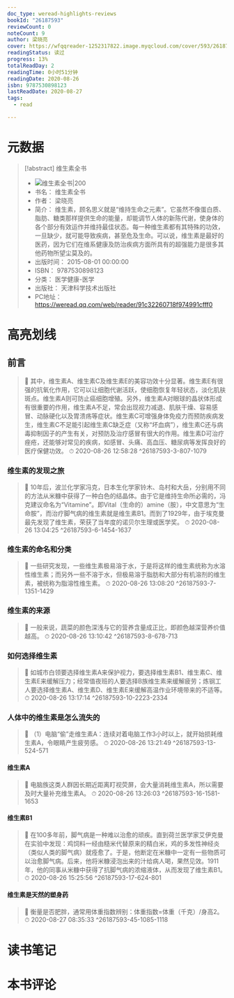 ```yaml
---
doc_type: weread-highlights-reviews
bookId: "26187593"
reviewCount: 0
noteCount: 9
author: 梁晓亮
cover: https://wfqqreader-1252317822.image.myqcloud.com/cover/593/26187593/t7_26187593.jpg
readingStatus: 读过
progress: 13%
totalReadDay: 2
readingTime: 0小时51分钟
readingDate: 2020-08-26
isbn: 9787530898123
lastReadDate: 2020-08-27
tags:
  - read

---
```

# 元数据
> [!abstract] 维生素全书
> - ![ 维生素全书|200](https://wfqqreader-1252317822.image.myqcloud.com/cover/593/26187593/t7_26187593.jpg)
> - 书名： 维生素全书
> - 作者： 梁晓亮
> - 简介： 维生素，顾名思义就是“维持生命之元素”。它虽然不像蛋白质、脂肪、糖类那样提供生命的能量，却能调节人体的新陈代谢，使身体的各个部分有效运作并维持最佳状态。每一种维生素都有其特殊的功效，一旦缺少，就可能导致疾病，甚至危及生命。可以说，维生素是最好的医药，因为它们在维系健康及防治疾病方面所具有的超强能力是很多其他药物所望尘莫及的。
> - 出版时间： 2015-08-01 00:00:00
> - ISBN： 9787530898123
> - 分类： 医学健康-医学
> - 出版社： 天津科学技术出版社
> - PC地址：https://weread.qq.com/web/reader/91c32260718f974991cfff0

# 高亮划线

## 前言

> 📌 其中，维生素A、维生素C及维生素E的美容功效十分显著。维生素E有很强的抗氧化作用，它可以让细胞代谢活跃，使细胞恢复年轻状态，淡化肌肤斑点。维生素A则可防止癌细胞增殖。另外，维生素A对眼球的晶状体形成有很重要的作用，维生素A不足，常会出现视力减退、肌肤干燥、容易感冒、动脉硬化以及胃溃疡等症状。维生素C可增强身体免疫力而预防疾病发生，维生素C不足能引起维生素C缺乏症（又称“坏血病”），维生素C还与病毒抑制因子的产生有关，对预防及治疗感冒有很大的作用。维生素D可治疗痤疮，还能够对常见的疾病，如感冒、头痛、高血压、糖尿病等发挥良好的医疗保健功效。 
> ⏱ 2020-08-26 12:58:28 ^26187593-3-807-1079

### 维生素的发现之旅

> 📌 10年后，波兰化学家冯克，日本生化学家铃木、岛村和大岳，分别用不同的方法从米糠中获得了一种白色的结晶体。由于它是维持生命所必需的，冯克建议命名为“Vitamine”。即Vital（生命的）amine（胺），中文意思为“生命胺”，而治疗脚气病的维生素就是维生素B1。而到了1929年，由于埃克曼最先发现了维生素，荣获了当年度的诺贝尔生理或医学奖。 
> ⏱ 2020-08-26 13:04:25 ^26187593-6-1454-1637

### 维生素的命名和分类

> 📌 一些研究发现，一些维生素极易溶于水，于是将这样的维生素统称为水溶性维生素；而另外一些不溶于水，但极易溶于脂肪和大部分有机溶剂的维生素，被统称为脂溶性维生素。 
> ⏱ 2020-08-26 13:08:20 ^26187593-7-1351-1429

### 维生素的来源

> 📌 一般来说，蔬菜的颜色深浅与它的营养含量成正比，即颜色越深营养价值越高。 
> ⏱ 2020-08-26 13:10:42 ^26187593-8-678-713

### 如何选择维生素

> 📌 如城市白领要选择维生素A来保护视力，要选择维生素B1、维生素C、维生素E来缓解压力；经常值夜班的人要选择B族维生素来缓解疲劳；炼钢工人要选择维生素A、维生素D、维生素E来缓解高温作业环境带来的不适等。 
> ⏱ 2020-08-26 13:17:14 ^26187593-10-2223-2334

### 人体中的维生素是怎么流失的

> 📌 （1）电脑“偷”走维生素A：连续对着电脑工作3小时以上，就开始损耗维生素A，令眼睛产生疲劳感。 
> ⏱ 2020-08-26 13:21:49 ^26187593-13-524-571

#### 维生素A

> 📌 电脑族这类人群因长期近距离盯视荧屏，会大量消耗维生素A，所以需要及时大量补充维生素A。 
> ⏱ 2020-08-26 13:26:03 ^26187593-16-1581-1653

#### 维生素B1

> 📌 在100多年前，脚气病是一种难以治愈的顽疾。直到荷兰医学家艾伊克曼在实验中发现：鸡饲料一经由糙米代替原来的精白米，鸡的多发性神经炎（类似人类的脚气病）就痊愈了。于是，他断定在米糠中一定有一些物质可以治愈脚气病。后来，他将米糠浸泡出来的汁给病人喝，果然见效。1911年，他的同事从米糠中获得了抗脚气病的浓缩液体，从而发现了维生素B1。 
> ⏱ 2020-08-26 15:25:56 ^26187593-17-624-801

#### 维生素是天然的塑身药

> 📌 衡量是否肥胖，通常用体重指数辨别：体重指数=体重（千克）/身高2。 
> ⏱ 2020-08-27 08:35:33 ^26187593-45-1085-1118

# 读书笔记

# 本书评论

